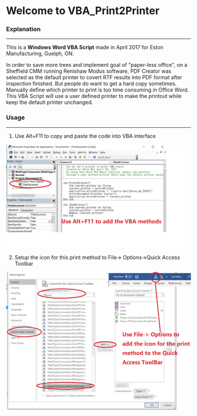 # Welcome to VBA_Print2Printer
###  Explanation
---
This is a **Windows Word VBA Script** made in April 2017 for Eston Manufacturing, Guelph, ON. 

In order to save more trees and implement goal of "paper-less office", on a Sheffield CMM running Renishaw Modus software, PDF Creator was selected as the default printer to covert RTF results into PDF format after inspection finished. But people do want to get a hard copy sometimes. Manually define which printer to print is too time consuming in Office Word. This VBA Script will use a user defined printer to make the printout while keep the default printer unchanged.




###  Usage
---

1. Use Alt+F11 to copy and paste the code into VBA interface

<img src="https://github.com/y5mei/Saved-Pictures/blob/master/VBA1.jpg" style="zoom:100%;" />

2. Setup the icon for this print method to File-> Options->Quick Access Toolbar
<img src="https://github.com/y5mei/Saved-Pictures/blob/master/VBA2.jpg" style="zoom:100%;" />